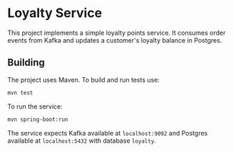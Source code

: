 # Loyalty Service

This project implements a simple loyalty points service. It consumes order events from Kafka and updates a customer's loyalty balance in Postgres.

## Building

The project uses Maven. To build and run tests use:

```bash
mvn test
```

To run the service:

```bash
mvn spring-boot:run
```

The service expects Kafka available at `localhost:9092` and Postgres available at `localhost:5432` with database `loyalty`.
